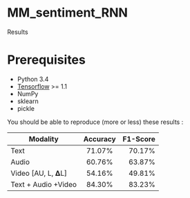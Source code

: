 # MM_sentiment_RNN
Results 

# Prerequisites
* Python 3.4
* [Tensorflow](https://www.tensorflow.org/) >= 1.1
* NumPy
* sklearn
* pickle

You should be able to reproduce (more or less) these results :


| Modality        | Accuracy           | F1-Score  |
| ------------- |:-------------:| -----:|
| Text      | 71.07% | 70.17% |
| Audio     | 60.76%     |   63.87% |
| Video [AU, L, 𝚫L]     | 54.16%      |    49.81% |
| Text + Audio +Video     | 84.30%      |    83.23% |

